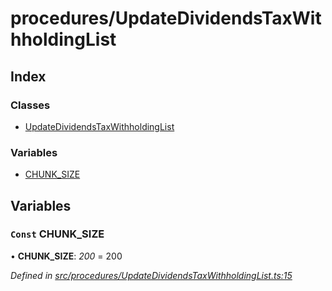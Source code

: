 # procedures/UpdateDividendsTaxWithholdingList

## Index

### Classes

* [UpdateDividendsTaxWithholdingList]()

### Variables

* [CHUNK\_SIZE](_procedures_updatedividendstaxwithholdinglist_.md#const-chunk_size)

## Variables

### `Const` CHUNK\_SIZE

• **CHUNK\_SIZE**: _200_ = 200

_Defined in_ [_src/procedures/UpdateDividendsTaxWithholdingList.ts:15_](https://github.com/PolymathNetwork/polymath-sdk/blob/550676f/src/procedures/UpdateDividendsTaxWithholdingList.ts#L15)

